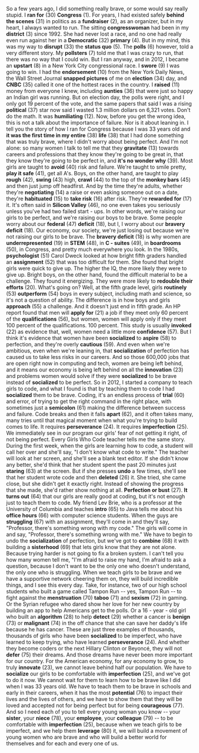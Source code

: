 So a few years ago, I did something really brave, or some would say really stupid. I **ran for** (30) **Congress** (1). For years, I had existed safely **behind the scenes** (31) in politics as a **fundraiser** (2), as an organizer, but in my heart, I always wanted to run. The sitting **congresswoman** had been in my **district** (3) since 1992. She had never lost a race, and no one had really even run against her in a **Democratic** (32) **primary** (4). But in my mind, this was my way to **disrupt** (33) the **status quo** (5). The **polls** (6) however, told a very different story. My **pollsters** (7) told me that I was crazy to run, that there was no way that I could win. But I ran anyway, and in 2012, I became an **upstart** (8) in a New York City congressional race. I **swore** (9) I was going to win. I had the **endorsement** (10) from the New York Daily News, the Wall Street Journal **snapped pictures** of me on **election** (34) day, and **CNBC** (35) called it one of the hottest races in the country. I **raised** (11) money from everyone I knew, including **aunties** (36) that were just so happy an Indian girl was running. But on election day, the polls were right, and I only got 19 percent of the vote, and the same papers that said I was a rising **political** (37) star now said I wasted 1.3 million dollars on 6,321 votes. Don't do the math. It was **humiliating** (12). Now, before you get the wrong idea, this is not a talk about the importance of failure. Nor is it about leaning in. I tell you the story of how I ran for Congress because I was 33 years old and **it was the first time in my entire** (38) **life** (38) that I had done something that was truly brave, where I didn't worry about being perfect. And I'm not alone: so many women I talk to tell me that they **gravitate** (13) towards careers and professions that they know they're going to be great in, that they know they're going to be perfect in, and **it's no wonder why** (39). Most girls are taught to **avoid** (40) risk and failure. We're taught to smile pretty, **play it safe** (41), get all A's. Boys, on the other hand, are taught to play **rough** (42), **swing** (43) high, **crawl** (44) to the top of the **monkey bars** (45) and then just jump off headfirst. And by the time they're adults, whether they're **negotiating** (14) a raise or even asking someone out on a date, they're **habituated** (15) to **take risk** (16) after risk. They're **rewarded for** (17) it. It's often said in **Silicon Valley** (46), no one even takes you seriously unless you've had two failed start - ups. In other words, we're raising our girls to be perfect, and we're raising our boys to be brave. Some people worry about our **federal** (47) **deficit** (18), but I, I worry about our **bravery deficit** (18). Our economy, our society, we're just losing out because we're not raising our girls to be brave. The **bravery deficit** (18) is why women are **underrepresented** (19) in **STEM** (48), in **C - suites** (49), in **boardrooms** (50), in Congress, and pretty much everywhere you look. In the 1980s, **psychologist** (51) Carol Dweck looked at how bright fifth graders handled an **assignment** (52) that was too difficult for them. She found that bright girls were quick to give up. The higher the IQ, the more likely they were to give up. Bright boys, on the other hand, found the difficult material to be a challenge. They found it energizing. They were more likely to **redouble their efforts** (20). What's going on? Well, at the fifth grade level, girls **routinely** (53) **outperform** (54) boys in every subject, including math and science, so it's not a question of ability. The difference is in how boys and girls **approach** (55) a challenge. And it doesn't just end in fifth grade. An HP report found that men will **apply for** (21) a job if they meet only 60 percent of the **qualifications** (56), but women, women will apply only if they meet 100 percent of the qualifications. 100 percent. This study is usually **invoked** (22) as evidence that, well, women need a little more **confidence** (57). But I think it's evidence that women have been **socialized** to **aspire** (58) to perfection, and they're overly **cautious** (59). And even when we're ambitious, even when we're leaning in, that **socialization** of perfection has caused us to take less risks in our careers. And so those 600,000 jobs that are open right now in computing and tech, women are being left behind, and it means our economy is being left behind on all the **innovation** (23) and problems women would solve if they were **socialized** to be brave instead of **socialized** to be perfect. So in 2012, I started a company to teach girls to code, and what I found is that by teaching them to code I had **socialized** them to be brave. Coding, it's an endless process of **trial** (60) and error, of trying to get the right command in the right place, with sometimes just a **semicolon** (61) making the difference between success and failure. Code breaks and then it falls **apart** (62), and it often takes many, many tries until that magical moment when what you're trying to build comes to life. It requires **perseverance** (24). It requires **imperfection** (25). We immediately see in our program our girls' fear of not getting it right, of not being perfect. Every Girls Who Code teacher tells me the same story. During the first week, when the girls are learning how to code, a student will call her over and she'll say, "I don't know what code to write." The teacher will look at her screen, and she'll see a blank text editor. If she didn't know any better, she'd think that her student spent the past 20 minutes just **staring** (63) at the screen. But if she presses **undo** a few times, she'll see that her student wrote code and then **deleted** (26) it. She tried, she came close, but she didn't get it exactly right. Instead of showing the progress that she made, she'd rather show nothing at all. **Perfection or bust** (27). **It turns out** (64) that our girls are really good at coding, but it's not enough just to teach them to code. My friend Lev Brie, who is a professor at the University of Columbia and teaches **intro** (65) to Java tells me about his **office hours** (66) with computer science students. When the guys are **struggling** (67) with an assignment, they'll come in and they'll say, "Professor, there's something wrong with my code." The girls will come in and say, "Professor, there's something wrong with me." We have to begin to undo the **socialization** of perfection, but we've got to **combine** (68) it with building a **sisterhood** (69) that lets girls know that they are not alone. Because trying harder is not going to fix a broken system. I can't tell you how many women tell me, "I'm afraid to raise my hand, I'm afraid to ask a question, because I don't want to be the only one who doesn't understand, the only one who is struggling. When we teach girls to be brave and we have a supportive network cheering them on, they will build incredible things, and I see this every day. Take, for instance, two of our high school students who built a game called Tampon Run -- yes, Tampon Run -- to fight against the **menstruation** (70) **taboo** (71) and **sexism** (72) in gaming. Or the Syrian refugee who dared show her love for her new country by building an app to help Americans get to the polls. Or a 16 - year - old girl who built an **algorithm** (28) to help **detect** (29) whether a cancer is **benign** (73) or **malignant** (74) in the off chance that she can save her daddy's life because he has cancer. These are just three examples of thousands, thousands of girls who have been **socialized** to be imperfect, who have learned to keep trying, who have learned **perseverance** (24). And whether they become coders or the next Hillary Clinton or Beyoncé, they will not **defer** (75) their dreams. And those dreams have never been more important for our country. For the American economy, for any economy to grow, to truly **innovate** (23), we cannot leave behind half our population. We have to **socialize** our girls to be comfortable with **imperfection** (25), and we've got to do it now. We cannot wait for them to learn how to be brave like I did when I was 33 years old. We have to teach them to be brave in schools and early in their careers, when it has the most **potential** (76) to impact their lives and the lives of others, and we have to show them that they will be loved and accepted not for being perfect but for being **courageous** (77). And so I need each of you to tell every young woman you know -- your **sister**, your **niece** (78), your **employee**, your **colleague** (79) -- to be comfortable with **imperfection** (25), because when we teach girls to be imperfect, and we help them **leverage** (80) it, we will build a movement of young women who are brave and who will build a better world for themselves and for each and every one of us.